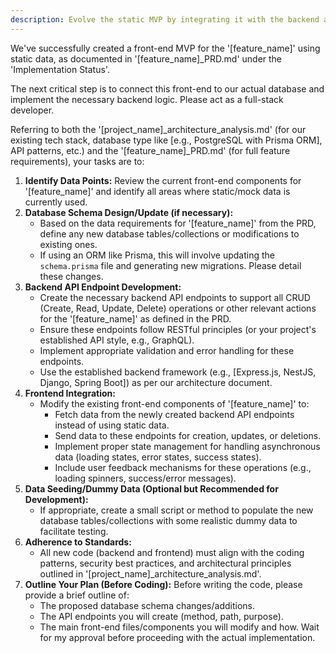 ```yaml
---
description: Evolve the static MVP by integrating it with the backend and database.
---
```


We've successfully created a front-end MVP for the '[feature_name]' using static data, as documented in '[feature_name]_PRD.md' under the 'Implementation Status'.

The next critical step is to connect this front-end to our actual database and implement the necessary backend logic. Please act as a full-stack developer.

Referring to both the '[project_name]_architecture_analysis.md' (for our existing tech stack, database type like [e.g., PostgreSQL with Prisma ORM], API patterns, etc.) and the '[feature_name]_PRD.md' (for full feature requirements), your tasks are to:

1.  **Identify Data Points:** Review the current front-end components for '[feature_name]' and identify all areas where static/mock data is currently used.
2.  **Database Schema Design/Update (if necessary):**
    * Based on the data requirements for '[feature_name]' from the PRD, define any new database tables/collections or modifications to existing ones.
    * If using an ORM like Prisma, this will involve updating the `schema.prisma` file and generating new migrations. Please detail these changes.
3.  **Backend API Endpoint Development:**
    * Create the necessary backend API endpoints to support all CRUD (Create, Read, Update, Delete) operations or other relevant actions for the '[feature_name]' as defined in the PRD.
    * Ensure these endpoints follow RESTful principles (or your project's established API style, e.g., GraphQL).
    * Implement appropriate validation and error handling for these endpoints.
    * Use the established backend framework (e.g., [Express.js, NestJS, Django, Spring Boot]) as per our architecture document.
4.  **Frontend Integration:**
    * Modify the existing front-end components of '[feature_name]' to:
        * Fetch data from the newly created backend API endpoints instead of using static data.
        * Send data to these endpoints for creation, updates, or deletions.
        * Implement proper state management for handling asynchronous data (loading states, error states, success states).
        * Include user feedback mechanisms for these operations (e.g., loading spinners, success/error messages).
5.  **Data Seeding/Dummy Data (Optional but Recommended for Development):**
    * If appropriate, create a small script or method to populate the new database tables/collections with some realistic dummy data to facilitate testing.
6.  **Adherence to Standards:**
    * All new code (backend and frontend) must align with the coding patterns, security best practices, and architectural principles outlined in '[project_name]_architecture_analysis.md'.
7.  **Outline Your Plan (Before Coding):** Before writing the code, please provide a brief outline of:
    * The proposed database schema changes/additions.
    * The API endpoints you will create (method, path, purpose).
    * The main front-end files/components you will modify and how.
    Wait for my approval before proceeding with the actual implementation.
